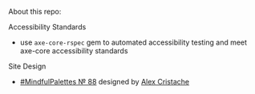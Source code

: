 About this repo:

Accessibility Standards

- use `axe-core-rspec` gem to automated accessibility testing and meet axe-core accessibility standards

Site Design

- [#MindfulPalettes № 88](https://x.com/AlexCristache/status/1805254927633043530)
  designed by [Alex Cristache](https://x.com/AlexCristache)
